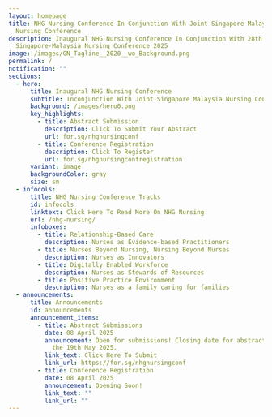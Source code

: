 ```yaml
---
layout: homepage
title: NHG Nursing Conference In Conjunction With Joint Singapore-Malaysia
  Nursing Conference
description: Inaugural NHG Nursing Conference In Conjunction With 28th Joint
  Singapore-Malaysia Nursing Conference 2025
image: /images/GN_Tagline__2020__wo_Background.png
permalink: /
notification: ""
sections:
  - hero:
      title: Inaugural NHG Nursing Conference
      subtitle: Inconjunction With Joint Singapore Malaysia Nursing Conference
      background: /images/hero0.png
      key_highlights:
        - title: Abstract Submission
          description: Click To Submit Your Abstract
          url: for.sg/nhgnursingconf
        - title: Conference Registration
          description: Click To Register
          url: for.sg/nhgnursingconfregistration
      variant: image
      backgroundColor: gray
      size: sm
  - infocols:
      title: NHG Nursing Conference Tracks
      id: infocols
      linktext: Click Here To Read More On NHG Nursing
      url: /nhg-nursing/
      infoboxes:
        - title: Relationship-Based Care
          description: ​​Nurses as Evidence-based Practitioners
        - title: Nurses Beyond Nursing, Nursing Beyond Nurses
          description: Nurses as Innovators
        - title: Digitally Enabled Workforce
          description: Nurses as Stewards of Resources
        - title: Positive Practice Environment
          description: Nurses as a family caring for families
  - announcements:
      title: Announcements
      id: announcements
      announcement_items:
        - title: Abstract Submissions
          date: 08 April 2025
          announcement: Open for submissions! Closing date for abstract submissions is on
            the 19th May 2025.
          link_text: Click Here To Submit
          link_url: https://for.sg/nhgnursingconf
        - title: Conference Registration
          date: 08 April 2025
          announcement: Opening Soon!
          link_text: ""
          link_url: ""
---
```

